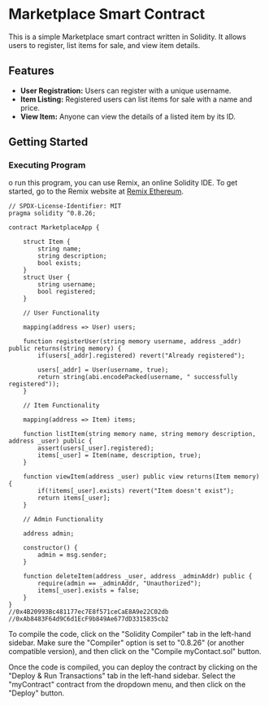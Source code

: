 # Marketplace Smart Contract

This is a simple Marketplace smart contract written in Solidity. It allows users to register, list items for sale, and view item details.

## Features

- **User Registration:** Users can register with a unique username.
- **Item Listing:** Registered users can list items for sale with a name and price.
- **View Item:** Anyone can view the details of a listed item by its ID.

## Getting Started

### Executing Program
o run this program, you can use Remix, an online Solidity IDE. To get started, go to the Remix website at [Remix Ethereum](https://remix.ethereum.org/).

```solidity
// SPDX-License-Identifier: MIT
pragma solidity ^0.8.26;

contract MarketplaceApp {

    struct Item {
        string name;
        string description;
        bool exists;
    }
    struct User {
        string username;
        bool registered;  
    }
    
    // User Functionality

    mapping(address => User) users;

    function registerUser(string memory username, address _addr) public returns(string memory) {
        if(users[_addr].registered) revert("Already registered");

        users[_addr] = User(username, true);
        return string(abi.encodePacked(username, " successfully registered"));
    }

    // Item Functionality

    mapping(address => Item) items;

    function listItem(string memory name, string memory description, address _user) public {
        assert(users[_user].registered);
        items[_user] = Item(name, description, true);
    }

    function viewItem(address _user) public view returns(Item memory) {
        if(!items[_user].exists) revert("Item doesn't exist");
        return items[_user];
    }

    // Admin Functionality

    address admin;

    constructor() {
        admin = msg.sender;
    }

    function deleteItem(address _user, address _adminAddr) public {
        require(admin == _adminAddr, "Unauthorized");
        items[_user].exists = false;
    }
}
//0x4B20993Bc481177ec7E8f571ceCaE8A9e22C02db
//0xAb8483F64d9C6d1EcF9b849Ae677dD3315835cb2
```
To compile the code, click on the "Solidity Compiler" tab in the left-hand sidebar. Make sure the "Compiler" option is set to "0.8.26" (or another compatible version), and then click on the "Compile myContact.sol" button.

Once the code is compiled, you can deploy the contract by clicking on the "Deploy & Run Transactions" tab in the left-hand sidebar. Select the "myContract" contract from the dropdown menu, and then click on the "Deploy" button.
